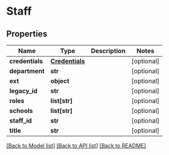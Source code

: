 # Staff

## Properties
Name | Type | Description | Notes
------------ | ------------- | ------------- | -------------
**credentials** | [**Credentials**](Credentials.md) |  | [optional] 
**department** | **str** |  | [optional] 
**ext** | **object** |  | [optional] 
**legacy_id** | **str** |  | [optional] 
**roles** | **list[str]** |  | [optional] 
**schools** | **list[str]** |  | [optional] 
**staff_id** | **str** |  | [optional] 
**title** | **str** |  | [optional] 

[[Back to Model list]](../README.md#documentation-for-models) [[Back to API list]](../README.md#documentation-for-api-endpoints) [[Back to README]](../README.md)


